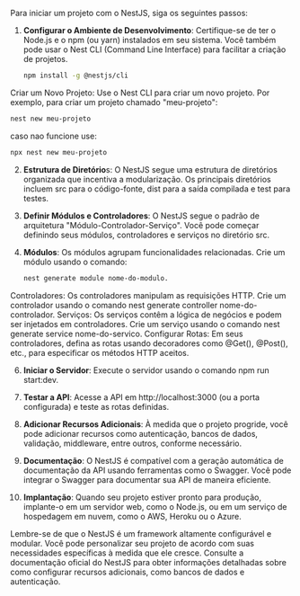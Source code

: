 Para iniciar um projeto com o NestJS, siga os seguintes passos:

1. **Configurar o Ambiente de Desenvolvimento**:
   Certifique-se de ter o Node.js e o npm (ou yarn) instalados em seu sistema. Você também pode usar o Nest CLI (Command Line Interface) para facilitar a criação de projetos.
   ```bash
   npm install -g @nestjs/cli
Criar um Novo Projeto:
Use o Nest CLI para criar um novo projeto. Por exemplo, para criar um projeto chamado "meu-projeto":

```bash
nest new meu-projeto
```
caso nao funcione use: 

```bash
npx nest new meu-projeto
```
2. **Estrutura de Diretório**s:
O NestJS segue uma estrutura de diretórios organizada que incentiva a modularização. Os principais diretórios incluem src para o código-fonte, dist para a saída compilada e test para testes.

3. **Definir Módulos e Controladores**:
O NestJS segue o padrão de arquitetura "Módulo-Controlador-Serviço". Você pode começar definindo seus módulos, controladores e serviços no diretório src.

4. **Módulos**: Os módulos agrupam funcionalidades relacionadas. Crie um módulo usando o comando:
   ```bash
   nest generate module nome-do-modulo.
   ``` 
Controladores: Os controladores manipulam as requisições HTTP. Crie um controlador usando o comando nest generate controller nome-do-controlador.
Serviços: Os serviços contêm a lógica de negócios e podem ser injetados em controladores. Crie um serviço usando o comando nest generate service nome-do-servico.
Configurar Rotas:
Em seus controladores, defina as rotas usando decoradores como @Get(), @Post(), etc., para especificar os métodos HTTP aceitos.

6. **Iniciar o Servidor**:
Execute o servidor usando o comando npm run start:dev.

7. **Testar a API**:
Acesse a API em http://localhost:3000 (ou a porta configurada) e teste as rotas definidas.

8. **Adicionar Recursos Adicionais**:
À medida que o projeto progride, você pode adicionar recursos como autenticação, bancos de dados, validação, middleware, entre outros, conforme necessário.

9. **Documentação**:
O NestJS é compatível com a geração automática de documentação da API usando ferramentas como o Swagger. Você pode integrar o Swagger para documentar sua API de maneira eficiente.

10. **Implantação**:
Quando seu projeto estiver pronto para produção, implante-o em um servidor web, como o Node.js, ou em um serviço de hospedagem em nuvem, como o AWS, Heroku ou o Azure.

Lembre-se de que o NestJS é um framework altamente configurável e modular. Você pode personalizar seu projeto de acordo com suas necessidades específicas à medida que ele cresce. Consulte a documentação oficial do NestJS para obter informações detalhadas sobre como configurar recursos adicionais, como bancos de dados e autenticação.
